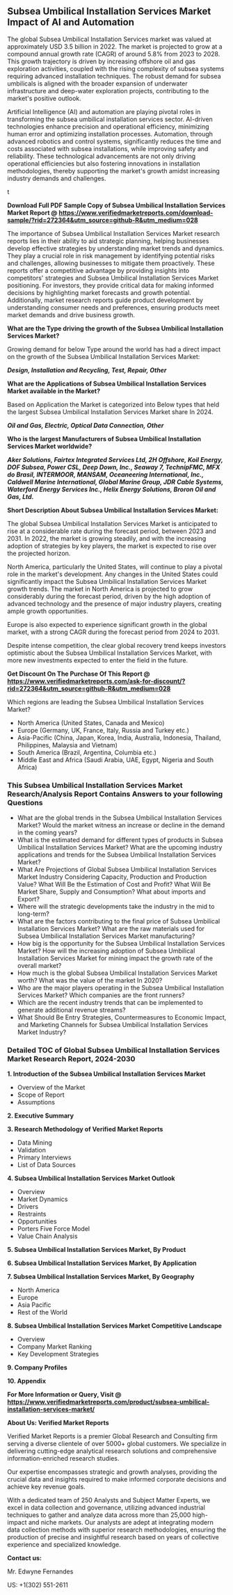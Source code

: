 <h2>Subsea Umbilical Installation Services Market Impact of AI and Automation</h2><p>The global Subsea Umbilical Installation Services market was valued at approximately USD 3.5 billion in 2022. The market is projected to grow at a compound annual growth rate (CAGR) of around 5.8% from 2023 to 2028. This growth trajectory is driven by increasing offshore oil and gas exploration activities, coupled with the rising complexity of subsea systems requiring advanced installation techniques. The robust demand for subsea umbilicals is aligned with the broader expansion of underwater infrastructure and deep-water exploration projects, contributing to the market's positive outlook.</p><p>Artificial Intelligence (AI) and automation are playing pivotal roles in transforming the subsea umbilical installation services sector. AI-driven technologies enhance precision and operational efficiency, minimizing human error and optimizing installation processes. Automation, through advanced robotics and control systems, significantly reduces the time and costs associated with subsea installations, while improving safety and reliability. These technological advancements are not only driving operational efficiencies but also fostering innovations in installation methodologies, thereby supporting the market's growth amidst increasing industry demands and challenges.</p>t</p><p id="" class=""><strong>Download Full PDF Sample Copy of Subsea Umbilical Installation Services Market Report @ <a href="https://www.verifiedmarketreports.com/download-sample/?rid=272364&utm_source=github-R&utm_medium=028" target="_blank">https://www.verifiedmarketreports.com/download-sample/?rid=272364&utm_source=github-R&utm_medium=028</a></strong></p><p>The importance of&nbsp;Subsea Umbilical Installation Services Market research reports lies in their ability to aid strategic planning, helping businesses develop effective strategies by understanding market trends and dynamics. They play a crucial role in risk management by identifying potential risks and challenges, allowing businesses to mitigate them proactively. These reports offer a competitive advantage by providing insights into competitors' strategies and Subsea Umbilical Installation Services Market positioning. For investors, they provide critical data for making informed decisions by highlighting market forecasts and growth potential. Additionally, market research reports guide product development by understanding consumer needs and preferences, ensuring products meet market demands and drive business growth.</p><p><strong>What are the&nbsp;Type driving the growth of the Subsea Umbilical Installation Services Market?</strong></p><p id="" class="">Growing demand for below Type around the world has had a direct impact on the growth of the Subsea Umbilical Installation Services Market:</p><em><strong>Design, Installation and Recycling, Test, Repair, Other</strong></em></p><strong>What are the&nbsp;Applications&nbsp;of Subsea Umbilical Installation Services Market available in the Market?</strong></p><p id="" class="">Based on Application the Market is categorized into Below types that held the largest Subsea Umbilical Installation Services Market share In 2024.</p><em><strong>Oil and Gas, Electric, Optical Data Connection, Other</strong></em></p><strong>Who is the largest Manufacturers of Subsea Umbilical Installation Services Market worldwide?</strong></p><p><em><strong>Aker Solutions, Fairtex Integrated Services Ltd, 2H Offshore, Koil Energy, DOF Subsea, Power CSL, Deep Down, Inc., Seaway 7, TechnipFMC, MFX do Brasil, INTERMOOR, MANSAM, Oceaneering International, Inc., Caldwell Marine International, Global Marine Group, JDR Cable Systems, Waterford Energy Services Inc., Helix Energy Solutions, Broron Oil and Gas, Ltd.</strong></em></p><p id="" class=""><strong>Short Description About Subsea Umbilical Installation Services Market:</strong></p><p>The global Subsea Umbilical Installation Services Market is anticipated to rise at a considerable rate during the forecast period, between 2023 and 2031. In 2022, the market is growing steadily, and with the increasing adoption of strategies by key players, the market is expected to rise over the projected horizon.</p><p>North America, particularly the United States, will continue to play a pivotal role in the market's development. Any changes in the United States could significantly impact the Subsea Umbilical Installation Services Market growth trends. The market in North America is projected to grow considerably during the forecast period, driven by the high adoption of advanced technology and the presence of major industry players, creating ample growth opportunities.</p><p>Europe is also expected to experience significant growth in the global market, with a strong CAGR during the forecast period from 2024 to 2031.</p><p>Despite intense competition, the clear global recovery trend keeps investors optimistic about the Subsea Umbilical Installation Services Market, with more new investments expected to enter the field in the future.</p><p id="" class=""><strong>Get Discount On The Purchase Of This Report @ <a href="https://www.verifiedmarketreports.com/ask-for-discount/?rid=272364&utm_source=github-R&utm_medium=028" target="_blank">https://www.verifiedmarketreports.com/ask-for-discount/?rid=272364&utm_source=github-R&utm_medium=028</a></strong></p>Which regions are leading the Subsea Umbilical Installation Services Market?</p><ul><li>North America (United States, Canada and Mexico)</li><li>Europe (Germany, UK, France, Italy, Russia and Turkey etc.)</li><li>Asia-Pacific (China, Japan, Korea, India, Australia, Indonesia, Thailand, Philippines, Malaysia and Vietnam)</li><li>South America (Brazil, Argentina, Columbia etc.)</li><li>Middle East and Africa (Saudi Arabia, UAE, Egypt, Nigeria and South Africa)</li></ul><h3 id="" class="">This Subsea Umbilical Installation Services Market Research/Analysis Report Contains Answers to your following Questions</h3><ul><li>What are the global trends in the Subsea Umbilical Installation Services Market? Would the market witness an increase or decline in the demand in the coming years?</li><li>What is the estimated demand for different types of products in Subsea Umbilical Installation Services Market? What are the upcoming industry applications and trends for the Subsea Umbilical Installation Services Market?</li><li>What Are Projections of Global Subsea Umbilical Installation Services Market Industry Considering Capacity, Production and Production Value? What Will Be the Estimation of Cost and Profit? What Will Be Market Share, Supply and Consumption? What about imports and Export?</li><li>Where will the strategic developments take the industry in the mid to long-term?</li><li>What are the factors contributing to the final price of Subsea Umbilical Installation Services Market? What are the raw materials used for Subsea Umbilical Installation Services Market manufacturing?</li><li>How big is the opportunity for the Subsea Umbilical Installation Services Market? How will the increasing adoption of Subsea Umbilical Installation Services Market for mining impact the growth rate of the overall market?</li><li>How much is the global Subsea Umbilical Installation Services Market worth? What was the value of the market In 2020?</li><li>Who are the major players operating in the Subsea Umbilical Installation Services Market? Which companies are the front runners?</li><li>Which are the recent industry trends that can be implemented to generate additional revenue streams?</li><li>What Should Be Entry Strategies, Countermeasures to Economic Impact, and Marketing Channels for Subsea Umbilical Installation Services Market Industry?</li></ul><h3 id="" class="">Detailed TOC of Global Subsea Umbilical Installation Services Market Research Report, 2024-2030</h3><p id="" class=""><strong>1. Introduction of the Subsea Umbilical Installation Services Market</strong></p><ul><li>Overview of the Market</li><li>Scope of Report</li><li>Assumptions</li></ul><p id="" class=""><strong>2. Executive Summary</strong></p><p id="" class=""><strong>3. Research Methodology of Verified Market Reports</strong></p><ul><li>Data Mining</li><li>Validation</li><li>Primary Interviews</li><li>List of Data Sources</li></ul><p id="" class=""><strong>4. Subsea Umbilical Installation Services Market Outlook</strong></p><ul><li>Overview</li><li>Market Dynamics</li><li>Drivers</li><li>Restraints</li><li>Opportunities</li><li>Porters Five Force Model</li><li>Value Chain Analysis</li></ul><p id="" class=""><strong>5. Subsea Umbilical Installation Services Market, By Product</strong></p><p id="" class=""><strong>6. Subsea Umbilical Installation Services Market, By Application</strong></p><p id="" class=""><strong>7. Subsea Umbilical Installation Services Market, By Geography</strong></p><ul><li>North America</li><li>Europe</li><li>Asia Pacific</li><li>Rest of the World</li></ul><p id="" class=""><strong>8. Subsea Umbilical Installation Services Market Competitive Landscape</strong></p><ul><li>Overview</li><li>Company Market Ranking</li><li>Key Development Strategies</li></ul><p id="" class=""><strong>9. Company Profiles</strong></p><p id="" class=""><strong>10. Appendix</strong></p><p id="" class=""><strong>For More Information or Query, Visit @ <a href="https://www.verifiedmarketreports.com/product/subsea-umbilical-installation-services-market/" target="_blank">https://www.verifiedmarketreports.com/product/subsea-umbilical-installation-services-market/</a></strong></p><p id="" class=""><strong>About Us: Verified Market Reports</strong></p><p id="" class="">Verified Market Reports is a premier Global Research and Consulting firm serving a diverse clientele of over 5000+ global customers. We specialize in delivering cutting-edge analytical research solutions and comprehensive information-enriched research studies.</p><p id="" class="">Our expertise encompasses strategic and growth analyses, providing the crucial data and insights required to make informed corporate decisions and achieve key revenue goals.</p><p id="" class="">With a dedicated team of 250 Analysts and Subject Matter Experts, we excel in data collection and governance, utilizing advanced industrial techniques to gather and analyze data across more than 25,000 high-impact and niche markets. Our analysts are adept at integrating modern data collection methods with superior research methodologies, ensuring the production of precise and insightful research based on years of collective experience and specialized knowledge.</p><p id="" class=""><strong>Contact us:</strong></p><p id="" class="">Mr. Edwyne Fernandes</p><p id="" class="">US: +1(302) 551-2611</p>